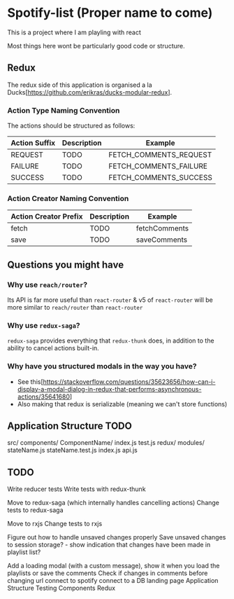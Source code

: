# Spotify-list (Proper name to come)

This is a project where I am playling with react

Most things here wont be particularly good code or structure.

## Redux

The redux side of this application is organised a la Ducks[<https://github.com/erikras/ducks-modular-redux>].

### Action Type Naming Convention

The actions should be structured as follows:

|Action Suffix|Description|Example|
|-|-|-|
|REQUEST|TODO|FETCH_COMMENTS_REQUEST|
|FAILURE|TODO|FETCH_COMMENTS_FAILURE|
|SUCCESS|TODO|FETCH_COMMENTS_SUCCESS|

### Action Creator Naming Convention

|Action Creator Prefix|Description|Example|
|-|-|-|
|fetch|TODO|fetchComments|
|save|TODO|saveComments|

## Questions you might have

### Why use `reach/router`?

Its API is far more useful than `react-router` & v5 of `react-router` will be more similar to `reach/router` than `react-router`

### Why use `redux-saga`?

`redux-saga` provides everything that `redux-thunk` does, in addition to the ability to cancel actions built-in.

### Why have you structured modals in the way you have?

- See this[<https://stackoverflow.com/questions/35623656/how-can-i-display-a-modal-dialog-in-redux-that-performs-asynchronous-actions/35641680>]
- Also making that redux is serializable (meaning we can't store functions)

## Application Structure TODO

src/
  components/
    ComponentName/
      index.js
      test.js
  redux/
    modules/
      stateName.js
      stateName.test.js
  index.js
  api.js

## TODO

Write reducer tests
Write tests with redux-thunk

Move to redux-saga (which internally handles cancelling actions)
Change tests to redux-saga

Move to rxjs
Change tests to rxjs

Figure out how to handle unsaved changes properly
  Save unsaved changes to session storage? - show indication that changes have been made in playlist list?

Add a loading modal (with a custom message), show it when you load the playlists or save the comments
Check if changes in comments before changing url
connect to spotify
connect to a DB
landing page
Application Structure
Testing
  Components
  Redux
